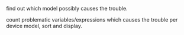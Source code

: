 find out which model possibly causes the trouble.

count problematic variables/expressions which causes the trouble per device model, sort and display.
